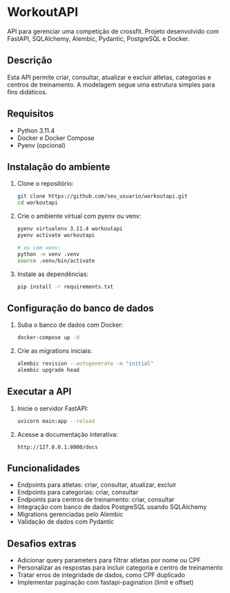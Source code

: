 # WorkoutAPI

API para gerenciar uma competição de crossfit. Projeto desenvolvido com FastAPI, SQLAlchemy, Alembic, Pydantic, PostgreSQL e Docker.

## Descrição

Esta API permite criar, consultar, atualizar e excluir atletas, categorias e centros de treinamento. A modelagem segue uma estrutura simples para fins didáticos.

## Requisitos

* Python 3.11.4
* Docker e Docker Compose
* Pyenv (opcional)

## Instalação do ambiente

1. Clone o repositório:

   ```bash
   git clone https://github.com/seu_usuario/workoutapi.git
   cd workoutapi
   ```

2. Crie o ambiente virtual com pyenv ou venv:

   ```bash
   pyenv virtualenv 3.11.4 workoutapi
   pyenv activate workoutapi

   # ou com venv:
   python -m venv .venv
   source .venv/bin/activate
   ```

3. Instale as dependências:

   ```bash
   pip install -r requirements.txt
   ```

## Configuração do banco de dados

1. Suba o banco de dados com Docker:

   ```bash
   docker-compose up -d
   ```

2. Crie as migrations iniciais:

   ```bash
   alembic revision --autogenerate -m "initial"
   alembic upgrade head
   ```

## Executar a API

1. Inicie o servidor FastAPI:

   ```bash
   uvicorn main:app --reload
   ```

2. Acesse a documentação interativa:

   ```
   http://127.0.0.1:8000/docs
   ```

## Funcionalidades

* Endpoints para atletas: criar, consultar, atualizar, excluir
* Endpoints para categorias: criar, consultar
* Endpoints para centros de treinamento: criar, consultar
* Integração com banco de dados PostgreSQL usando SQLAlchemy
* Migrations gerenciadas pelo Alembic
* Validação de dados com Pydantic

## Desafios extras

* Adicionar query parameters para filtrar atletas por nome ou CPF
* Personalizar as respostas para incluir categoria e centro de treinamento
* Tratar erros de integridade de dados, como CPF duplicado
* Implementar paginação com fastapi-pagination (limit e offset)
